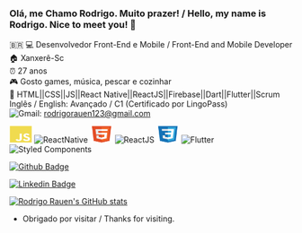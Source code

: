### Olá, me Chamo Rodrigo. Muito prazer! / Hello, my name is Rodrigo. Nice to meet you! 👋

🇧🇷
💻 Desenvolvedor Front-End e Mobile / Front-End and Mobile Developer<br/>
🏠 Xanxerê-Sc<br/>
⏰ 27 anos<br/>
🎮 Gosto games, música, pescar e cozinhar<br/>
🧠 HTML||CSS||JS||React Native||ReactJS||Firebase||Dart||Flutter||Scrum<br/>
Inglês / English: Avançado / C1 (Certificado por LingoPass)<br/>
<img alt="Gmail" height="30" width="40" src="https://img.shields.io/badge/Gmail-D14836?style=for-the-badge&logo=gmail&logoColor=white">: rodrigorauen123@gmail.com<br/>


<div>
  <img alt="Js" height="30" width="40" src="https://raw.githubusercontent.com/devicons/devicon/master/icons/javascript/javascript-plain.svg">
  <img alt="ReactNative" height="30" width="40" src="https://img.shields.io/badge/React_Native-20232A?style=for-the-badge&logo=react&logoColor=61DAFB">
  <img alt="HTML" height="30" width="40" src="https://raw.githubusercontent.com/devicons/devicon/master/icons/html5/html5-original.svg">
  <img alt="ReactJS" height="30" width="40" src="https://img.shields.io/badge/React-20232A?style=for-the-badge&logo=react&logoColor=61DAFB">
  <img alt="CSS" height="30" width="40" src="https://raw.githubusercontent.com/devicons/devicon/master/icons/css3/css3-original.svg">
  <img alt="Flutter" height="30" width="40" src="https://img.shields.io/badge/Flutter-02569B?style=for-the-badge&logo=flutter&logoColor=white">
  <img alt="Styled Components" height="30" width="50" src="https://img.shields.io/badge/styled--components-DB7093?style=for-the-badge&logo=styled-components&logoColor=white">
</div>

[![Github Badge](https://img.shields.io/badge/-Github-000?style=flat-square&logo=Github&logoColor=white&link=LINK_GIT)](https://github.com/rodrigorauen)

[![Linkedin Badge](https://img.shields.io/badge/-LinkedIn-blue?style=flat-square&logo=Linkedin&logoColor=white&link=LINK_LINKEDIN)](https://www.linkedin.com/in/rodrigo-de-andrade-rauen-02687a20b/)

[![Rodrigo Rauen's GitHub stats](https://github-readme-stats.vercel.app/api?username=rodrigorauen&show_icons=true&theme=dark)](https://github.com/rodrigorauen/rodrigorauen/github-readme-stats)<br/>


- Obrigado por visitar / Thanks for visiting.
